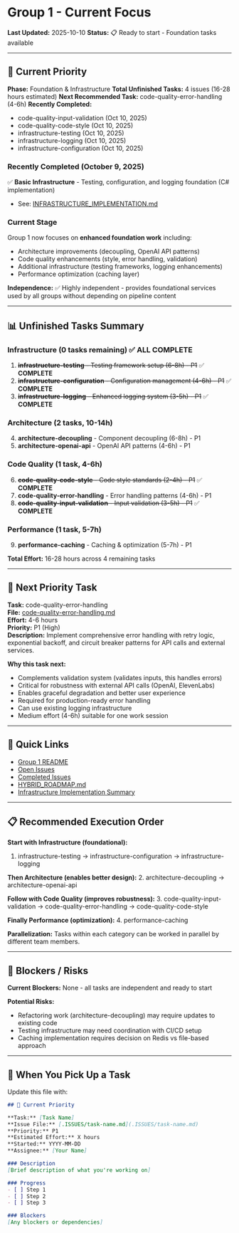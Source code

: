 # Group 1 - Current Focus

**Last Updated:** 2025-10-10
**Status:** 📋 Ready to start - Foundation tasks available

---

## 🎯 Current Priority

**Phase:** Foundation & Infrastructure
**Total Unfinished Tasks:** 4 issues (16-28 hours estimated)
**Next Recommended Task:** code-quality-error-handling (4-6h)
**Recently Completed:** 
- code-quality-input-validation (Oct 10, 2025)
- code-quality-code-style (Oct 10, 2025)
- infrastructure-testing (Oct 10, 2025)
- infrastructure-logging (Oct 10, 2025)
- infrastructure-configuration (Oct 10, 2025)

### Recently Completed (October 9, 2025)
✅ **Basic Infrastructure** - Testing, configuration, and logging foundation (C# implementation)
- See: [INFRASTRUCTURE_IMPLEMENTATION.md](../../docs/implementation/csharp/INFRASTRUCTURE_IMPLEMENTATION.md)

### Current Stage
Group 1 now focuses on **enhanced foundation work** including:
- Architecture improvements (decoupling, OpenAI API patterns)
- Code quality enhancements (style, error handling, validation)
- Additional infrastructure (testing frameworks, logging enhancements)
- Performance optimization (caching layer)

**Independence:** ✅ Highly independent - provides foundational services used by all groups without depending on pipeline content

---

## 📊 Unfinished Tasks Summary

### Infrastructure (0 tasks remaining) ✅ **ALL COMPLETE**
1. ~~**infrastructure-testing** - Testing framework setup (6-8h) - P1~~ ✅ **COMPLETE**
2. ~~**infrastructure-configuration** - Configuration management (4-6h) - P1~~ ✅ **COMPLETE**
3. ~~**infrastructure-logging** - Enhanced logging system (3-5h) - P1~~ ✅ **COMPLETE**

### Architecture (2 tasks, 10-14h)
4. **architecture-decoupling** - Component decoupling (6-8h) - P1
5. **architecture-openai-api** - OpenAI API patterns (4-6h) - P1

### Code Quality (1 task, 4-6h)
6. ~~**code-quality-code-style** - Code style standards (2-4h) - P1~~ ✅ **COMPLETE**
7. **code-quality-error-handling** - Error handling patterns (4-6h) - P1
8. ~~**code-quality-input-validation** - Input validation (3-5h) - P1~~ ✅ **COMPLETE**

### Performance (1 task, 5-7h)
9. **performance-caching** - Caching & optimization (5-7h) - P1

**Total Effort:** 16-28 hours across 4 remaining tasks

---

## 🎯 Next Priority Task

**Task:** code-quality-error-handling  
**File:** [code-quality-error-handling.md](.ISSUES/code-quality-error-handling.md)  
**Effort:** 4-6 hours  
**Priority:** P1 (High)  
**Description:** Implement comprehensive error handling with retry logic, exponential backoff, and circuit breaker patterns for API calls and external services.

**Why this task next:**
- Complements validation system (validates inputs, this handles errors)
- Critical for robustness with external API calls (OpenAI, ElevenLabs)
- Enables graceful degradation and better user experience
- Required for production-ready error handling
- Can use existing logging infrastructure
- Medium effort (4-6h) suitable for one work session

---

## 🔗 Quick Links

- [Group 1 README](README.md)
- [Open Issues](.ISSUES/)
- [Completed Issues](.DONE/)
- [HYBRID_ROADMAP.md](../../docs/roadmaps/HYBRID_ROADMAP.md)
- [Infrastructure Implementation Summary](../../docs/implementation/csharp/INFRASTRUCTURE_IMPLEMENTATION.md)

---

## 📋 Recommended Execution Order

**Start with Infrastructure (foundational):**
1. infrastructure-testing → infrastructure-configuration → infrastructure-logging

**Then Architecture (enables better design):**
2. architecture-decoupling → architecture-openai-api

**Follow with Code Quality (improves robustness):**
3. code-quality-input-validation → code-quality-error-handling → code-quality-code-style

**Finally Performance (optimization):**
4. performance-caching

**Parallelization:** Tasks within each category can be worked in parallel by different team members.

---

## 🚧 Blockers / Risks

**Current Blockers:** None - all tasks are independent and ready to start

**Potential Risks:**
- Refactoring work (architecture-decoupling) may require updates to existing code
- Testing infrastructure may need coordination with CI/CD setup
- Caching implementation requires decision on Redis vs file-based approach

---

## 📝 When You Pick Up a Task

Update this file with:

```markdown
## 🎯 Current Priority

**Task:** [Task Name]
**Issue File:** [.ISSUES/task-name.md](.ISSUES/task-name.md)
**Priority:** P1
**Estimated Effort:** X hours
**Started:** YYYY-MM-DD
**Assignee:** [Your Name]

### Description
[Brief description of what you're working on]

### Progress
- [ ] Step 1
- [ ] Step 2
- [ ] Step 3

### Blockers
[Any blockers or dependencies]
```
